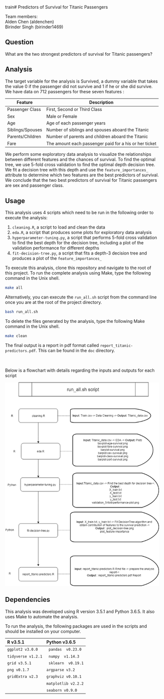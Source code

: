
train# Predictors of Survival for Titanic Passengers

Team members:  
Alden Chen (aldenchen)  
Birinder Singh (birinder1469)    

## Question
What are the two strongest predictors of survival for Titanic passengers?

## Analysis

The target variable for the analysis is Survived, a dummy variable that takes the value 0 if the passenger did not survive and
1 if he or she did survive. We have data on 712 passengers for these seven features :

|Feature	           |Description	                                    |
|--------------------|-------------------------------------------------|
|Passenger Class	   |First, Second or Third Class |
|Sex	               |Male or Female |    
|Age                 |Age of each passenger years	|
|Siblings/Spouses	   |Number of siblings and spouses aboard the Titanic |
|Parents/Children	   |Number of parents and children aboard the Titanic |
|Fare	               |The amount each passenger paid for a his or her ticket |

We perform some exploratory data analysis to visualize the relationships between different features and the chances of survival. To find the optimal tree, we use 5-fold cross validation to find the optimal depth decision tree. We fit a decision tree with this depth and use the `feature_importances_` attribute to determine which two features are the best predictors of survival. We conclude that the two best predictors of survival for Titanic passengers are sex and passenger class.

## Usage

This analysis uses 4 scripts which need to be run in the following order to execute the analysis:

1. `cleaning.R`, a script to load and clean the data
2. `eda.R`, a script that produces some plots for exploratory data analysis
3. `hyperparameter-tuning.py`, a script that performs 5-fold cross validation to find the best depth for the decision tree, including a plot of the validation performance for different depths
4. `fit-decision-tree.py`, a script that fits a depth-3  decision tree and produces a plot of the `feature_importances_`



To execute this analysis, clone this repository and navigate to the root of this project. To run the complete analysis using Make, type the following command in the Unix shell.  

``` sh
make all
```


Alternatively, you can execute the `run_all.sh` script from the command line once you are at the root of the project directory.

```sh
bash run_all.sh
```


To delete the files generated by the analysis, type the following Make command in the Unix shell.

``` sh
make clean
```



The final output is a report in pdf format called `report_titanic-predictors.pdf`. This can be found in the `doc` directory. <br><br><br>




Below is a flowchart with details regarding the inputs and outputs for each script

![Execution workflow](doc/Execution_workflow.png)


## Dependencies

This analysis was developed using R version 3.5.1  and Python 3.6.5. It also uses Make to automate the analysis.  

To run the analysis, the following packages are used in the scripts and should be installed on your computer.  


| R  v3.5.1   | Python  v3.6.5  |
| :------------- | :------------- |
| `ggplot2 v3.0.0 `       |`` pandas  v0.23.0``    |
| `tidyverse v1.2.1`       |`` numpy  v1.14.3``     |
| `grid v3.5.1 `    |`` sklearn  v0.19.1``   |
| `png v0.1.7`       | `argparse v3.2`      |
| `gridExtra v2.3`      | `graphviz v0.10.1`    |
|       | `matplotlib v2.2.2`       |
|        | `seaborn v0.9.0 `     |
